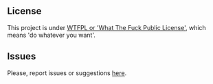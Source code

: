 
## License

This project is under [WTFPL or 'What The Fuck Public License'](https://es.wikipedia.org/wiki/WTFPL), which means 'do whatever you want'.

## Issues

Please, report issues or suggestions [here](https://github.com/allnulled/mysql-schema-generator/issues/new).